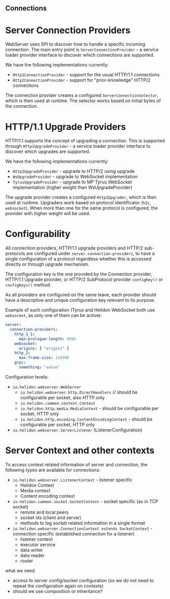 Connections
----

# Server Connection Providers

WebServer uses SPI to discover how to handle a specific incoming connection.
The main entry point is `ServerConnectionProvider` - a service loader provider interface to discover
which connections are supported.

We have the following implementations currently:

- `Http1ConnectionProvider` - support for the usual HTTP/1.1 connections
- `Http2ConnectionProvider` - support for "prior-knowledge" HTTP/2 connections

The connection provider creates a configured `ServerConnectionSelector`, which is then used at runtime.
The selector works based on initial bytes of the connection.

# HTTP/1.1 Upgrade Providers

HTTP/1.1 supports the concept of upgrading a connection. This is supported through
`Http1UpgradeProvider` - a service loader provider interface to discover which upgrades are supported.

We have the following implementations currently:

- `Http2UpgradeProvider` - upgrade to HTTP/2 using upgrade
- `WsUpgradeProvider` - upgrade to WebSocket implementation
- `TyrusUpgradeProvider` - upgrade to MP Tyrus WebSocket implementation (higher weight than WsUpgradeProvider)

The upgrade provider creates a configured `Http1Upgrader`, which is then used at runtime.
Upgraders work based on protocol identificator (`h2c`, `websocket`). When more than one for the same protocol is configured,
the provider with higher weight will be used.

# Configurability

All connection providers, HTTP/1.1 upgrade providers and HTTP/2 sub-protocols are configured
under `server.connection-providers`, to have a single configuration of a protocol regardless whether this is accessed directly or
through upgrade mechanism.

The configuration key is the one provided by the Connection provider, HTTP/1.1 Upgrade provider, or HTTP/2 SubProtocol
provider `configKey()` or `configKeys()` method.

As all providers are configured on the same leave, each provider should have a descriptive and unique configuration key
relevant to its purpose.

Example of such configuration (Tyrus and Helidon WebSocket both use `websocket`, as only one of them can be active):

```yaml
server:
  connection-providers:
    http_1_1:
      max-prologue-length: 4096
    websocket:
      origins: [ "origin1" ]
    http_2:
      max-frame-size: 128000
    grpc:
      something: "value"
```

Configuration levels:

- `io.helidon.webserver.WebServer`
    - `io.helidon.webserver.http.DirectHandlers` // should be configurable per socket, also HTTP only
    - `io.helidon.common.context.Context`
    - `io.helidon.http.media.MediaContext` - should be configurable per socket, HTTP only
    - `io.helidon.http.encoding.ContentEncodingContext` - should be configurable per socket, HTTP only
- `io.helidon.webserver.ServerListener` (ListenerConfiguration)

# Server Context and other contexts

To access context related information of server and connection, the following types are available for connections:

- `io.helidon.webserver.ListenerContext` - listener specific
    - Helidon Context
    - Media context
    - Content encoding context
- `io.helidon.common.socket.SocketContext` - socket specific (as in TCP socket)
    - remote and local peers
    - socket ids (client and server)
    - methods to log socket related information in a single format
- `io.helidon.webserver.ConnectionContext extends SocketContext` - connection specific (established connection for a
  listener)
    - listener context
    - executor service
    - data writer
    - data reader
    - router

what we need

- access to server config/socket configuration (so we do not need to repeat the configuration again on contexts)
- should we use composition or inheritance?